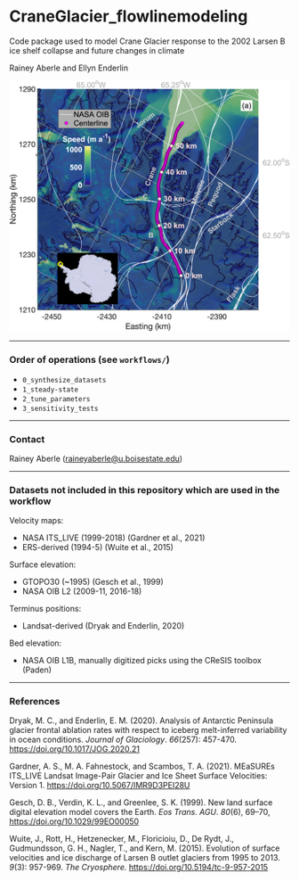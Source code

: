 # CraneGlacier_flowlinemodeling

Code package used to model Crane Glacier response to the 2002 Larsen B ice shelf collapse and future changes in climate

Rainey Aberle and Ellyn Enderlin


![](figures/studyArea.png)

---

### Order of operations (see `workflows/`)
- `0_synthesize_datasets`
- `1_steady-state`
- `2_tune_parameters`
- `3_sensitivity_tests`

---

### Contact

Rainey Aberle (raineyaberle@u.boisestate.edu)

---

### Datasets not included in this repository which are used in the workflow

Velocity maps:  

- NASA ITS\_LIVE (1999-2018) (Gardner et al., 2021)
- ERS-derived (1994-5) (Wuite et al., 2015)

Surface elevation:

- GTOPO30 (~1995) (Gesch et al., 1999)
- NASA OIB L2 (2009-11, 2016-18)

Terminus positions:

- Landsat-derived (Dryak and Enderlin, 2020)

Bed elevation: 

- NASA OIB L1B, manually digitized picks using the CReSIS toolbox (Paden)

---

### References
Dryak, M. C., and Enderlin, E. M. (2020). Analysis of Antarctic Peninsula glacier frontal ablation rates with respect to iceberg melt-inferred variability in ocean conditions. _Journal of Glaciology_. _66_(257): 457-470. https://doi.org/10.1017/JOG.2020.21

Gardner, A. S., M. A. Fahnestock, and Scambos, T. A. (2021). MEaSUREs ITS_LIVE Landsat Image-Pair Glacier and Ice Sheet Surface Velocities: Version 1. https://doi.org/10.5067/IMR9D3PEI28U

Gesch, D. B., Verdin, K. L., and Greenlee, S. K. (1999). New land surface digital elevation model covers the Earth. _Eos Trans. AGU_. _80_(6), 69–70, https://doi.org/10.1029/99EO00050

Wuite, J., Rott, H., Hetzenecker, M., Floricioiu, D., De Rydt, J., Gudmundsson, G. H., Nagler, T., and Kern, M. (2015). Evolution of surface velocities and ice discharge of Larsen B outlet glaciers from 1995 to 2013. _9_(3): 957-969. _The Cryosphere._ https://doi.org/10.5194/tc-9-957-2015

